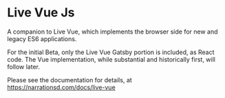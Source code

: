 # Live Vue Js

A companion to Live Vue, which implements the browser side for new and legacy ES6 applications.

For the initial Beta, only the Live Vue Gatsby portion is included, as React code. The Vue implementation, while substantial and historically first, will follow later.

Please see the documentation for details, at https://narrationsd.com/docs/live-vue
